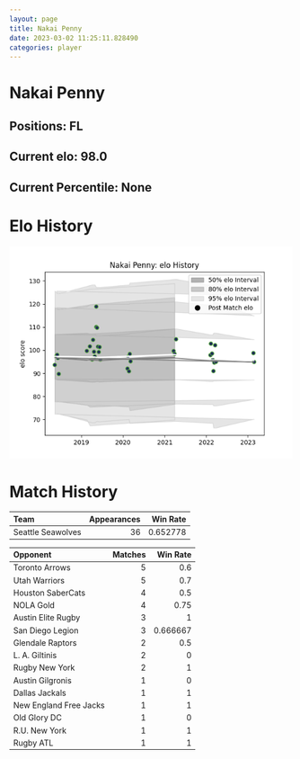 ```yaml
---  
layout: page  
title: Nakai Penny  
date: 2023-03-02 11:25:11.828490  
categories: player  
---
```

# Nakai Penny

## Positions: FL

## Current elo: 98.0

## Current Percentile: None

# Elo History


![elo history](history_NakaiPenny.png)
# Match History


| Team              |   Appearances |   Win Rate |
|:------------------|--------------:|-----------:|
| Seattle Seawolves |            36 |   0.652778 |

| Opponent               |   Matches |   Win Rate |
|:-----------------------|----------:|-----------:|
| Toronto Arrows         |         5 |   0.6      |
| Utah Warriors          |         5 |   0.7      |
| Houston SaberCats      |         4 |   0.5      |
| NOLA Gold              |         4 |   0.75     |
| Austin Elite Rugby     |         3 |   1        |
| San Diego Legion       |         3 |   0.666667 |
| Glendale Raptors       |         2 |   0.5      |
| L. A. Giltinis         |         2 |   0        |
| Rugby New York         |         2 |   1        |
| Austin Gilgronis       |         1 |   0        |
| Dallas Jackals         |         1 |   1        |
| New England Free Jacks |         1 |   1        |
| Old Glory DC           |         1 |   0        |
| R.U. New York          |         1 |   1        |
| Rugby ATL              |         1 |   1        |